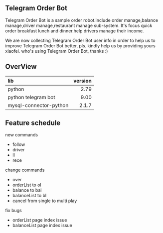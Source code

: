 **Telegram Order Bot**
-------------------------
Telegram Order Bot is a sample order robot.include order manage,balance manage,driver manage,restaurant manage sub-system.
It's focus quick order breakfast lunch and dinner.help drivers manage their income.

We are now collecting Telegram Order Bot user info in order to help us to improve Telegram Order Bot better, pls. kindly help us by providing yours xiaofei. who's using Telegram Order Bot, thanks :)

**OverView**
----------------------
|lib |version|
|:-------------------|-----:|
|python | 2.79|
|python telegram bot| 9.00|
|mysql-connector-python|2.1.7|

**Feature schedule**
-------------------------
new commands 
- follow
- driver 
- ll 
- rece 

change commands 
- over
- orderList to ol
- balance to bal
- balanceList to bl
- cancel from single to multi play

fix bugs
- orderList page index issue
- balanceList page index issue